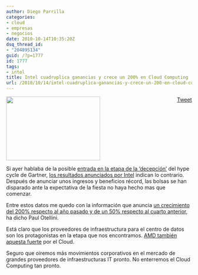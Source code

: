 ```yaml
---
author: Diego Parrilla
categories:
- cloud
- empresas
- negocios
date: 2010-10-14T10:35:20Z
dsq_thread_id:
- "204895134"
guid: /?p=1777
id: 1777
tags:
- intel
title: Intel cuadruplica ganancias y crece un 200% en Cloud Computing
url: /2010/10/14/intel-cuadruplica-ganancias-y-crece-un-200-en-cloud-computing/
---
```


<div style="float: right; margin-left: 10px;">
  <a href="https://twitter.com/share" class="twitter-share-button" data-via="nubeblog" data-hashtags="intel" data-count="vertical" data-url="/2010/10/14/intel-cuadruplica-ganancias-y-crece-un-200-en-cloud-computing/">Tweet</a>
</div>

[<img class="alignright size-full wp-image-1779" title="intel_logo" src="/wp-content/uploads/intel_logo.jpg" alt="" width="255" height="173" srcset="/wp-content/uploads/intel_logo.jpg 425w, /wp-content/uploads/intel_logo-300x204.jpg 300w" sizes="(max-width: 255px) 100vw, 255px" />](/wp-content/uploads/intel_logo.jpg)

Si ayer hablaba de la posible [entrada en la etapa de la &#8216;decepción&#8217;](/2010/10/13/cloud-computing-3-anos-en-lo-alto-del-hype-cycle-de-gartner/) del hype cycle de Gartner, [los resultados anunciados por Intel](http://www.expansion.com/2010/10/13/empresas/tmt/1286958703.html) indican lo contrario. Después de anunciar unos ingresos y beneficios récord, las bolsas se han disparado ante la expectativa de la fiesta no haya hecho mas que comenzar.

Entre estos datos me quedo con la información que anuncia [un crecimiento del 200% respecto al año pasado y de un 50% respecto al cuarto anterior](http://www.crn.com/news/cloud/227701284/intel-rides-cloud-computing-revenue-wave.htm), ha dicho Paul Otellini.

Está claro que los proveedores de infraestructura para el centro de datos son los protagonistas en la etapa que nos encontramos. [AMD también apuesta fuerte](http://www.crn.com/news/components-peripherals/223900252/amd-we-were-cloud-before-cloud-was-cool.htm) por el Cloud.

Seguro que oiremos más movimientos corporativos en el mercado de grandes proveedores de infraestructuras IT pronto. No enterremos el Cloud Computing tan pronto.
